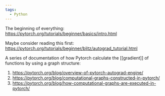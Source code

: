```yaml
---
tags:
  - Python
---
```

The beginning of everything:
https://pytorch.org/tutorials/beginner/basics/intro.html

Maybe consider reading this first:
https://pytorch.org/tutorials/beginner/blitz/autograd_tutorial.html

A series of documentation of how Pytorch calculate the [[gradient]] of functions by using a graph structure:
1. https://pytorch.org/blog/overview-of-pytorch-autograd-engine/
2. https://pytorch.org/blog/computational-graphs-constructed-in-pytorch/
3. https://pytorch.org/blog/how-computational-graphs-are-executed-in-pytorch/
